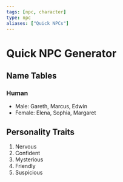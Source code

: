 ```yaml
---
tags: [npc, character]
type: npc
aliases: ["Quick NPCs"]
---
```


# Quick NPC Generator

## Name Tables
### Human
- Male: Gareth, Marcus, Edwin
- Female: Elena, Sophia, Margaret

## Personality Traits
1. Nervous
2. Confident
3. Mysterious
4. Friendly
5. Suspicious